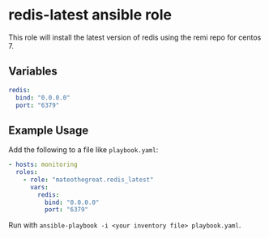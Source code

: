 # redis-latest ansible role

This role will install the latest version of redis using the remi repo
for centos 7.

## Variables

```yaml
redis:
  bind: "0.0.0.0"
  port: "6379"
```

## Example Usage

Add the following to a file like `playbook.yaml`:

```yaml
- hosts: monitoring
  roles:
    - role: "mateothegreat.redis_latest"
      vars:
        redis:
          bind: "0.0.0.0"
          port: "6379"
```

Run with `ansible-playbook -i <your inventory file> playbook.yaml`.
